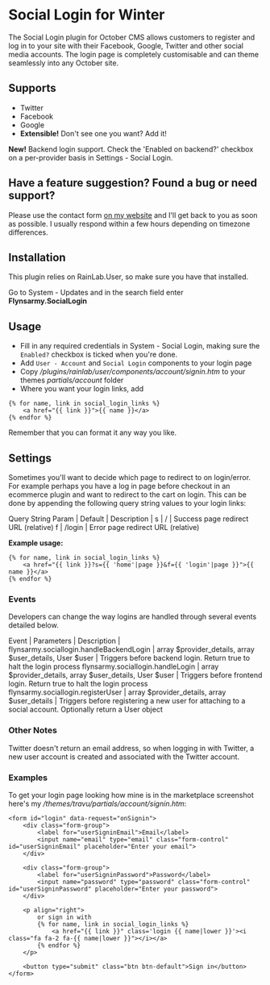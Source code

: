 # Social Login for Winter

The Social Login plugin for October CMS allows customers to register and log in to your site with their Facebook, Google, Twitter and other social media accounts. The login page is completely customisable and can theme seamlessly into any October site.

## Supports
* Twitter
* Facebook
* Google
* **Extensible!** Don't see one you want? Add it!

**New!** Backend login support. Check the 'Enabled on backend?' checkbox on a per-provider basis in Settings - Social Login.

## Have a feature suggestion? Found a bug or need support?
Please use the contact form [on my website](https://www.flynsarmy.com/contact/) and I'll get back to you as soon as possible. I usually respond within a few hours depending on timezone differences.

## Installation
This plugin relies on RainLab.User, so make sure you have that installed.

Go to System - Updates and in the search field enter **Flynsarmy.SocialLogin**

## Usage

* Fill in any required credentials in System - Social Login, making sure the `Enabled?` checkbox is ticked when you're done.
* Add `User - Account` and `Social Login` components to your login page
* Copy */plugins/rainlab/user/components/account/signin.htm* to your themes *partials/account* folder
* Where you want your login links, add
```twig
{% for name, link in social_login_links %}
    <a href="{{ link }}">{{ name }}</a>
{% endfor %}
```
Remember that you can format it any way you like.

## Settings
Sometimes you'll want to decide which page to redirect to on login/error. For example perhaps you have a log in page before checkout in an ecommerce plugin and want to redirect to the cart on login.  This can be done by appending the following query string values to your login links:

Query String Param | Default | Description
|
s | / | Success page redirect URL (relative)
f | /login | Error page redirect URL (relative)

**Example usage:**
```twig
{% for name, link in social_login_links %}
    <a href="{{ link }}?s={{ 'home'|page }}&f={{ 'login'|page }}">{{ name }}</a>
{% endfor %}
```

### Events
Developers can change the way logins are handled through several events detailed below.

Event | Parameters | Description
|
flynsarmy.sociallogin.handleBackendLogin | array $provider_details, array $user_details, User $user | Triggers before backend login. Return true to halt the login process
flynsarmy.sociallogin.handleLogin | array $provider_details, array $user_details, User $user | Triggers before frontend login. Return true to halt the login process
flynsarmy.sociallogin.registerUser | array $provider_details, array $user_details | Triggers before registering a new user for attaching to a social account. Optionally return a User object

### Other Notes
Twitter doesn't return an email address, so when logging in with Twitter, a new user account is created and associated with the Twitter account.

### Examples

To get your login page looking how mine is in the marketplace screenshot here's my */themes/travu/partials/account/signin.htm*:
```twig
<form id="login" data-request="onSignin">
	<div class="form-group">
		<label for="userSigninEmail">Email</label>
		<input name="email" type="email" class="form-control" id="userSigninEmail" placeholder="Enter your email">
	</div>

	<div class="form-group">
		<label for="userSigninPassword">Password</label>
		<input name="password" type="password" class="form-control" id="userSigninPassword" placeholder="Enter your password">
	</div>

	<p align="right">
		or sign in with
		{% for name, link in social_login_links %}
			<a href="{{ link }}" class='login {{ name|lower }}'><i class="fa fa-2 fa-{{ name|lower }}"></i></a>
		{% endfor %}
	</p>

	<button type="submit" class="btn btn-default">Sign in</button>
</form>
```
